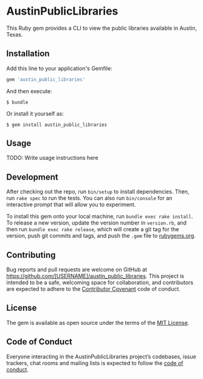 # AustinPublicLibraries

This Ruby gem provides a CLI to view the public libraries available in Austin, Texas.

## Installation

Add this line to your application's Gemfile:

```ruby
gem 'austin_public_libraries'
```

And then execute:

    $ bundle

Or install it yourself as:

    $ gem install austin_public_libraries

## Usage

TODO: Write usage instructions here

## Development

After checking out the repo, run `bin/setup` to install dependencies. Then, run `rake spec` to run the tests. You can also run `bin/console` for an interactive prompt that will allow you to experiment.

To install this gem onto your local machine, run `bundle exec rake install`. To release a new version, update the version number in `version.rb`, and then run `bundle exec rake release`, which will create a git tag for the version, push git commits and tags, and push the `.gem` file to [rubygems.org](https://rubygems.org).

## Contributing

Bug reports and pull requests are welcome on GitHub at https://github.com/[USERNAME]/austin_public_libraries. This project is intended to be a safe, welcoming space for collaboration, and contributors are expected to adhere to the [Contributor Covenant](http://contributor-covenant.org) code of conduct.

## License

The gem is available as open source under the terms of the [MIT License](https://opensource.org/licenses/MIT).

## Code of Conduct

Everyone interacting in the AustinPublicLibraries project’s codebases, issue trackers, chat rooms and mailing lists is expected to follow the [code of conduct](https://github.com/[USERNAME]/austin_public_libraries/blob/master/CODE_OF_CONDUCT.md).
